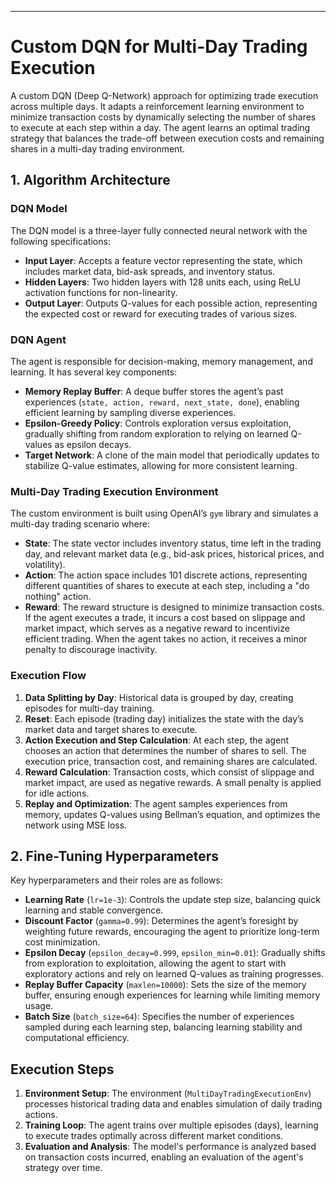 ---

# Custom DQN for Multi-Day Trading Execution

A custom DQN (Deep Q-Network) approach for optimizing trade execution across multiple days. It adapts a reinforcement learning environment to minimize transaction costs by dynamically selecting the number of shares to execute at each step within a day. The agent learns an optimal trading strategy that balances the trade-off between execution costs and remaining shares in a multi-day trading environment.

## 1. Algorithm Architecture

### DQN Model
The DQN model is a three-layer fully connected neural network with the following specifications:
- **Input Layer**: Accepts a feature vector representing the state, which includes market data, bid-ask spreads, and inventory status.
- **Hidden Layers**: Two hidden layers with 128 units each, using ReLU activation functions for non-linearity.
- **Output Layer**: Outputs Q-values for each possible action, representing the expected cost or reward for executing trades of various sizes.

### DQN Agent
The agent is responsible for decision-making, memory management, and learning. It has several key components:
- **Memory Replay Buffer**: A deque buffer stores the agent’s past experiences (`state, action, reward, next_state, done`), enabling efficient learning by sampling diverse experiences.
- **Epsilon-Greedy Policy**: Controls exploration versus exploitation, gradually shifting from random exploration to relying on learned Q-values as epsilon decays.
- **Target Network**: A clone of the main model that periodically updates to stabilize Q-value estimates, allowing for more consistent learning.

### Multi-Day Trading Execution Environment
The custom environment is built using OpenAI’s `gym` library and simulates a multi-day trading scenario where:
- **State**: The state vector includes inventory status, time left in the trading day, and relevant market data (e.g., bid-ask prices, historical prices, and volatility).
- **Action**: The action space includes 101 discrete actions, representing different quantities of shares to execute at each step, including a "do nothing" action.
- **Reward**: The reward structure is designed to minimize transaction costs. If the agent executes a trade, it incurs a cost based on slippage and market impact, which serves as a negative reward to incentivize efficient trading. When the agent takes no action, it receives a minor penalty to discourage inactivity.

### Execution Flow
1. **Data Splitting by Day**: Historical data is grouped by day, creating episodes for multi-day training.
2. **Reset**: Each episode (trading day) initializes the state with the day’s market data and target shares to execute.
3. **Action Execution and Step Calculation**: At each step, the agent chooses an action that determines the number of shares to sell. The execution price, transaction cost, and remaining shares are calculated.
4. **Reward Calculation**: Transaction costs, which consist of slippage and market impact, are used as negative rewards. A small penalty is applied for idle actions.
5. **Replay and Optimization**: The agent samples experiences from memory, updates Q-values using Bellman’s equation, and optimizes the network using MSE loss.

## 2. Fine-Tuning Hyperparameters

Key hyperparameters and their roles are as follows:

- **Learning Rate** (`lr=1e-3`): Controls the update step size, balancing quick learning and stable convergence.
- **Discount Factor** (`gamma=0.99`): Determines the agent’s foresight by weighting future rewards, encouraging the agent to prioritize long-term cost minimization.
- **Epsilon Decay** (`epsilon_decay=0.999`, `epsilon_min=0.01`): Gradually shifts from exploration to exploitation, allowing the agent to start with exploratory actions and rely on learned Q-values as training progresses.
- **Replay Buffer Capacity** (`maxlen=10000`): Sets the size of the memory buffer, ensuring enough experiences for learning while limiting memory usage.
- **Batch Size** (`batch_size=64`): Specifies the number of experiences sampled during each learning step, balancing learning stability and computational efficiency.

## Execution Steps

1. **Environment Setup**: The environment (`MultiDayTradingExecutionEnv`) processes historical trading data and enables simulation of daily trading actions.
2. **Training Loop**: The agent trains over multiple episodes (days), learning to execute trades optimally across different market conditions.
3. **Evaluation and Analysis**: The model's performance is analyzed based on transaction costs incurred, enabling an evaluation of the agent's strategy over time.

